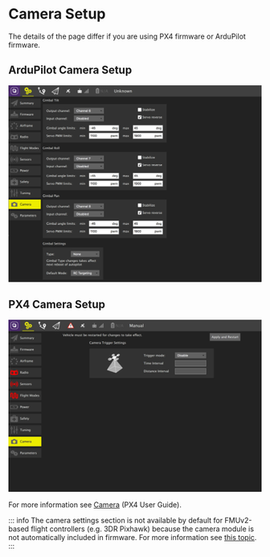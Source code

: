 # Camera Setup

The details of the page differ if you are using PX4 firmware or ArduPilot firmware.

## ArduPilot Camera Setup

![](../../../assets/setup/ardupilot_camera.jpg)

## PX4 Camera Setup

![PX4 Camera setup](../../../assets/setup/px4_camera.jpg)

For more information see [Camera](http://docs.px4.io/master/en/peripherals/camera.html) (PX4 User Guide).

::: info
The camera settings section is not available by default for FMUv2-based flight controllers (e.g. 3DR Pixhawk) because the camera module is not automatically included in firmware. For more information see [this topic](http://docs.px4.io/master/en/advanced_config/parameters.html#parameter-not-in-firmware).
:::
